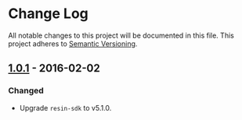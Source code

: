 # Change Log

All notable changes to this project will be documented in this file.
This project adheres to [Semantic Versioning](http://semver.org/).

## [1.0.1] - 2016-02-02

### Changed

- Upgrade `resin-sdk` to v5.1.0.

[1.0.1]: https://github.com/resin-io/resin-plugin-sync/compare/v1.0.0...v1.0.1
